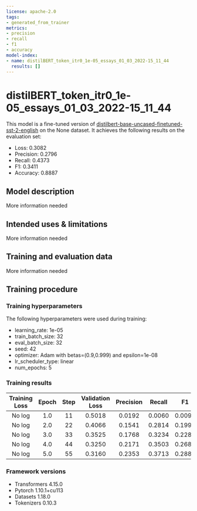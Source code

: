 ```yaml
---
license: apache-2.0
tags:
- generated_from_trainer
metrics:
- precision
- recall
- f1
- accuracy
model-index:
- name: distilBERT_token_itr0_1e-05_essays_01_03_2022-15_11_44
  results: []
---
```


<!-- This model card has been generated automatically according to the information the Trainer had access to. You
should probably proofread and complete it, then remove this comment. -->

# distilBERT_token_itr0_1e-05_essays_01_03_2022-15_11_44

This model is a fine-tuned version of [distilbert-base-uncased-finetuned-sst-2-english](https://huggingface.co/distilbert-base-uncased-finetuned-sst-2-english) on the None dataset.
It achieves the following results on the evaluation set:
- Loss: 0.3082
- Precision: 0.2796
- Recall: 0.4373
- F1: 0.3411
- Accuracy: 0.8887

## Model description

More information needed

## Intended uses & limitations

More information needed

## Training and evaluation data

More information needed

## Training procedure

### Training hyperparameters

The following hyperparameters were used during training:
- learning_rate: 1e-05
- train_batch_size: 32
- eval_batch_size: 32
- seed: 42
- optimizer: Adam with betas=(0.9,0.999) and epsilon=1e-08
- lr_scheduler_type: linear
- num_epochs: 5

### Training results

| Training Loss | Epoch | Step | Validation Loss | Precision | Recall | F1     | Accuracy |
|:-------------:|:-----:|:----:|:---------------:|:---------:|:------:|:------:|:--------:|
| No log        | 1.0   | 11   | 0.5018          | 0.0192    | 0.0060 | 0.0091 | 0.7370   |
| No log        | 2.0   | 22   | 0.4066          | 0.1541    | 0.2814 | 0.1992 | 0.8340   |
| No log        | 3.0   | 33   | 0.3525          | 0.1768    | 0.3234 | 0.2286 | 0.8612   |
| No log        | 4.0   | 44   | 0.3250          | 0.2171    | 0.3503 | 0.2680 | 0.8766   |
| No log        | 5.0   | 55   | 0.3160          | 0.2353    | 0.3713 | 0.2880 | 0.8801   |


### Framework versions

- Transformers 4.15.0
- Pytorch 1.10.1+cu113
- Datasets 1.18.0
- Tokenizers 0.10.3
